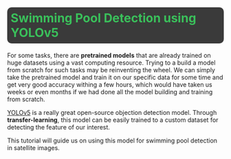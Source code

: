 <div style = "border-radius:10px; color: #3ABF5A; background-color: #3A3A3A">
    <h1 style  = "padding: 8px;">Swimming Pool Detection using YOLOv5</h1>
</div>

For some tasks, there are __pretrained models__ that are already trained on huge datasets using a vast computing resource. Trying to a build a model from scratch for such tasks may be reinventing the wheel. We can simply take the pretrained model and train it on our specific data for some time and get very good accuracy withing a few hours, which would have taken us weeks or even months if we had done all the model building and training from scratch.

[YOLOv5](https://github.com/ultralytics/yolov5) is a really great open-source objection detection model. Through __transfer-learning__, this model can be easily trained to a custom dataset for detecting the feature of our interest.

This tutorial will guide us on using this model for swimming pool  detection in satellite images.
